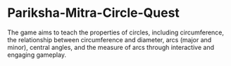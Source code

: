 # Pariksha-Mitra-Circle-Quest
The game aims to teach the properties of circles, including circumference, the relationship between circumference and diameter, arcs (major and minor), central angles, and the measure of arcs through interactive and engaging gameplay.
